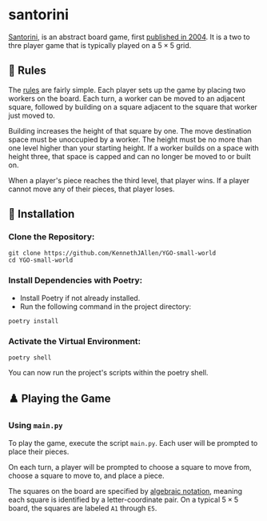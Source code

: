 # santorini
[Santorini](https://boardgamegeek.com/boardgame/194655/santorini), is an abstract board game, first [published in 2004](https://boardgamegeek.com/boardgame/9963/santorini). It is a two to thre player game that is typically played on a $5 \times 5$ grid.

## 📜 Rules
The [rules](http://www.boardspace.net/santorini/english/santorini-rules.html) are fairly simple. Each player sets up the game by placing two workers on the board. Each turn, a worker can be moved to an adjacent square, followed by building on a square adjacent to the square that worker just moved to.

Building increases the height of that square by one. The move destination space must be unoccupied by a worker. The height must be no more than one level higher than your starting height. If a worker builds on a space with height three, that space is capped and can no longer be moved to or built on.

When a player's piece reaches the third level, that player wins. If a player cannot move any of their pieces, that player loses.

## 🔧 Installation

### Clone the Repository:

```
git clone https://github.com/KennethJAllen/YGO-small-world
cd YGO-small-world
```
### Install Dependencies with Poetry:

*   Install Poetry if not already installed.
*   Run the following command in the project directory:

```
poetry install
```
### Activate the Virtual Environment:
```
poetry shell
```
You can now run the project's scripts within the poetry shell.

## ♟️ Playing the Game

### Using `main.py`

To play the game, execute the script `main.py`. Each user will be prompted to place their pieces.

On each turn, a player will be prompted to choose a square to move from, choose a square to move to, and place a piece.

The squares on the board are specified by [algebraic notation](https://en.wikipedia.org/wiki/Algebraic_notation_(chess)), meaning each square is identified by a letter-coordinate pair. On a typical $5 \times 5$ board, the squares are labeled `A1` through `E5`.
